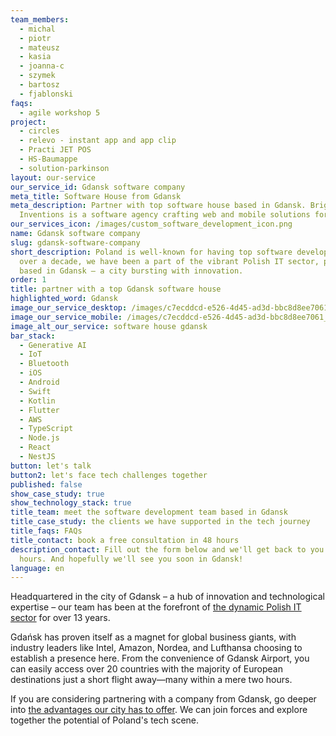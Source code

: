 ```yaml
---
team_members:
  - michal
  - piotr
  - mateusz
  - kasia
  - joanna-c
  - szymek
  - bartosz
  - fjablonski
faqs:
  - agile workshop 5
project:
  - circles
  - relevo - instant app and app clip
  - Practi JET POS
  - HS-Baumappe
  - solution-parkinson
layout: our-service
our_service_id: Gdansk software company
meta_title: Software House from Gdansk
meta_description: Partner with top software house based in Gdansk. Bright
  Inventions is a software agency crafting web and mobile solutions for clients.
our_services_icon: /images/custom_software_development_icon.png
name: Gdansk software company
slug: gdansk-software-company
short_description: Poland is well-known for having top software developers. For
  over a decade, we have been a part of the vibrant Polish IT sector, proudly
  based in Gdansk — a city bursting with innovation.
order: 1
title: partner with a top Gdansk software house
highlighted_word: Gdansk
image_our_service_desktop: /images/c7ecddcd-e526-4d45-ad3d-bbc8d8ee7061_text.gif
image_our_service_mobile: /images/c7ecddcd-e526-4d45-ad3d-bbc8d8ee7061_text.gif
image_alt_our_service: software house gdansk
bar_stack:
  - Generative AI
  - IoT
  - Bluetooth
  - iOS
  - Android
  - Swift
  - Kotlin
  - Flutter
  - AWS
  - TypeScript
  - Node.js
  - React
  - NestJS
button: let's talk
button2: let's face tech challenges together
published: false
show_case_study: true
show_technology_stack: true
title_team: meet the software development team based in Gdansk
title_case_study: the clients we have supported in the tech journey
title_faqs: FAQs
title_contact: book a free consultation in 48 hours
description_contact: Fill out the form below and we'll get back to you in 48
  hours. And hopefully we'll see you soon in Gdansk!
language: en
---
```

Headquartered in the city of Gdansk – a hub of innovation and technological expertise – our team has been at the forefront of [the dynamic Polish IT sector](/blog/five-things-you-should-know-about-working-with-Polish-developers/) for over 13 years.

Gdańsk has proven itself as a magnet for global business giants, with industry leaders like Intel, Amazon, Nordea, and Lufthansa choosing to establish a presence here. From the convenience of Gdansk Airport, you can easily access over 20 countries with the majority of European destinations just a short flight away—many within a mere two hours.

If you are considering partnering with a company from Gdansk, go deeper into [the advantages our city has to offer](https://brightinventions.pl/blog/hiring-software-development-agency-based-in-gdansk/). We can join forces and explore together the potential of Poland's tech scene.